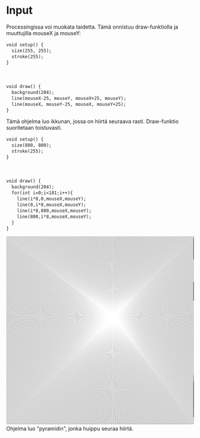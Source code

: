 # Input
Processingissa voi muokata taidetta. Tämä onnistuu draw-funktiolla ja muuttujilla mouseX ja mouseY:

```processing
void setup() {
  size(255, 255);
  stroke(255);
}

  

void draw() {
  background(204);
  line(mouseX-25, mouseY, mouseX+25, mouseY);
  line(mouseX, mouseY-25, mouseX, mouseY+25);
}

```

Tämä ohjelma luo ikkunan, jossa on hiirtä seuraava rasti. Draw-funktio suoritetaan toistuvasti.

```processing
void setup() {
  size(800, 800);
  stroke(255);
}

  

void draw() {
  background(204);
  for(int i=0;i<101;i++){
    line(i*8,0,mouseX,mouseY);
    line(0,i*8,mouseX,mouseY);
    line(i*8,800,mouseX,mouseY);
    line(800,i*8,mouseX,mouseY);
  }
}

```
![pyramidi](images/pyramidi.png)
Ohjelma luo "pyramidin", jonka huippu seuraa hiirtä.
